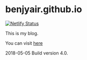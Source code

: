 benjyair.github.io
===================
[![Netlify Status](https://api.netlify.com/api/v1/badges/350d7f6b-0a2b-47f5-a44f-370d8b19d806/deploy-status)](https://app.netlify.com/sites/benjyair/deploys)

This is my blog.

You can visit [here](http://www.benjyair.com)

2018-05-05 Build version 4.0.
